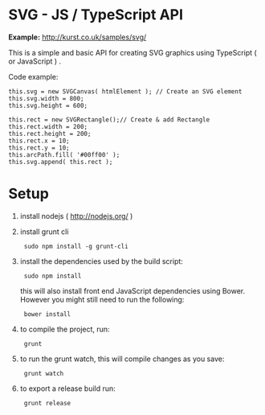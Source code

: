 SVG - JS / TypeScript API
========
**Example:** http://kurst.co.uk/samples/svg/

This is a simple and basic API for creating SVG graphics using TypeScript ( or JavaScript ) .

Code example: 

```
this.svg = new SVGCanvas( htmlElement ); // Create an SVG element
this.svg.width = 800;
this.svg.height = 600;

this.rect = new SVGRectangle();// Create & add Rectangle
this.rect.width = 200;
this.rect.height = 200;
this.rect.x = 10;
this.rect.y = 10;
this.arcPath.fill( '#00ff00' );
this.svg.append( this.rect );
```		
		
Setup
========
1) install nodejs ( http://nodejs.org/ )

2) install grunt cli

        sudo npm install -g grunt-cli

3) install the dependencies used by the build script:

        sudo npm install

   this will also install front end JavaScript dependencies using Bower. However you might still need to
   run the following:

        bower install

4) to compile the project, run:

        grunt

5) to run the grunt watch, this will compile changes as you save:

        grunt watch

6) to export a release build run:

		grunt release
